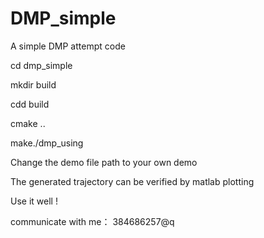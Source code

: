 # DMP_simple
A simple DMP attempt code

cd dmp_simple

mkdir build

cdd build

cmake ..

make./dmp_using

Change the demo file path to your own demo

The generated trajectory can be verified by matlab plotting

Use it well !

communicate with me： 384686257@q
